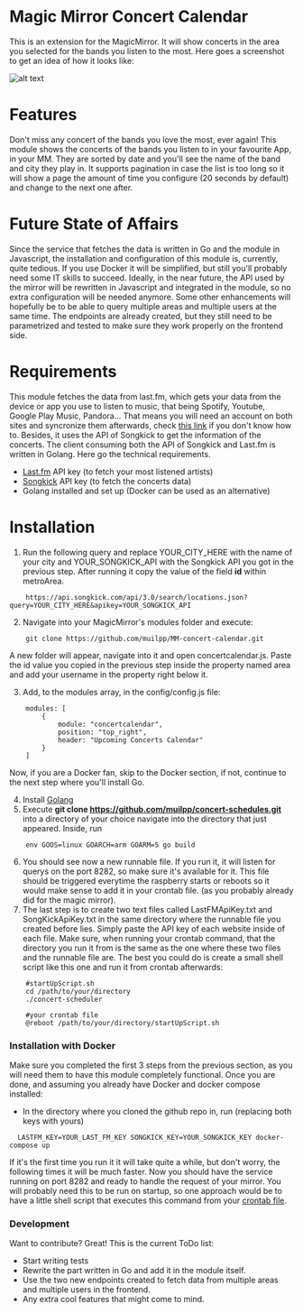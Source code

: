 # Magic Mirror Concert Calendar

This is an extension for the MagicMirror. It will show concerts in the area you selected for the bands you listen to the most. Here goes a screenshot to get an idea of how it looks like:

![alt text](https://github.com/muilpp/MM-concert-calendar/blob/master/mm%20concerts%20calendar.png?raw=true)

# Features
Don't miss any concert of the bands you love the most, ever again!
This module shows the concerts of the bands you listen to in your favourite App, in your MM. They are sorted by date and you'll see the name of the band and city they play in. It supports pagination in case the list is too long so it will show a page the amount of time you configure (20 seconds by default) and change to the next one after.

# Future State of Affairs
Since the service that fetches the data is written in Go and the module in Javascript, the installation and configuration of this module is, currently, quite tedious. If you use Docker it will be simplified, but still you'll probably need some IT skills to succeed. Ideally, in the near future, the API used by the mirror will be rewritten in Javascript and integrated in the module, so no extra configuration will be needed anymore.
Some other enhancements will hopefully be to be able to query multiple areas and multiple users at the same time. The endpoints are already created, but they still need to be parametrized and tested to make sure they work properly on the frontend side.

# Requirements
This module fetches the data from last.fm, which gets your data from the device or app you use to listen to music, that being Spotify, Youtube, Google Play Music, Pandora... That means you will need an account on both sites and syncronize them afterwards, check [this link](https://www.last.fm/about/trackmymusic) if you don't know how to. Besides, it uses the API of Songkick to get the information of the concerts. The client consuming both the API of Songkick and Last.fm is written in Golang. Here go the technical requirements.
  - [Last.fm](https://www.last.fm/api/) API key (to fetch your most listened artists)
  - [Songkick](https://www.songkick.com/developer) API key (to fetch the concerts data)
  - Golang installed and set up (Docker can be used as an alternative)

# Installation
  1. Run the following query and replace YOUR_CITY_HERE with the name of your city and YOUR_SONGKICK_API with the Songkick API you got in the previous step. After running it copy the value of the field __id__ within metroArea.
```
    https://api.songkick.com/api/3.0/search/locations.json?query=YOUR_CITY_HERE&apikey=YOUR_SONGKICK_API
```
  
  2. Navigate into your MagicMirror's modules folder and execute: 
```
    git clone https://github.com/muilpp/MM-concert-calendar.git
```
  A new folder will appear, navigate into it and open concertcalendar.js. Paste the id value you copied in the previous step inside the property named area and add your username in the property right below it.

  3. Add, to the modules array, in the config/config.js file:
```
    modules: [
	    {
		    module: "concertcalendar",
		    position: "top_right",
		    header: "Upcoming Concerts Calendar"
	    }
    ]	
```
   Now, if you are a Docker fan, skip to the Docker section, if not, continue to the next step where you'll install Go.
   
   4. Install [Golang](https://golang.org/doc/install)
   5. Execute __git clone https://github.com/muilpp/concert-schedules.git__ into a directory of your choice navigate into the directory that just appeared. Inside, run 
```
    env GOOS=linux GOARCH=arm GOARM=5 go build
```
   6. You should see now a new runnable file. If you run it, it will listen for querys on the port 8282, so make sure it's available for it. This file should be triggered everytime the raspberry starts or reboots so it would make sense to add it in your crontab file. (as you probably already did for the magic mirror). 
   7. The last step is to create two text files called LastFMApiKey.txt and SongKickApiKey.txt in the same directory where the runnable file you created before lies. Simply paste the API key of each website inside of each file. Make sure, when running your crontab command, that the directory you run it from is the same as the one where these two files and the runnable file are. The best you could do is create a small shell script like this one and run it from crontab afterwards:
```
    #startUpScript.sh
    cd /path/to/your/directory
    ./concert-scheduler
```
```
    #your crontab file
    @reboot /path/to/your/directory/startUpScript.sh
```

### Installation with Docker
  Make sure you completed the first 3 steps from the previous section, as you will need them to have this module completely functional. Once you are done, and assuming you already have Docker and docker compose installed:
  - In the directory where you cloned the github repo in, run (replacing both keys with yours)
```
  LASTFM_KEY=YOUR_LAST_FM_KEY SONGKICK_KEY=YOUR_SONGKICK_KEY docker-compose up
```
  If it's the first time you run it it will take quite a while, but don't worry, the following times it will be much faster. Now you should have the service running on port 8282 and ready to handle the request of your mirror. You will probably need this to be run on startup, so one approach would be to have a little shell script that executes this command from your [crontab file](https://help.ubuntu.com/community/CronHowto).

### Development
Want to contribute? Great! This is the current ToDo list:
  - Start writing tests
  - Rewrite the part written in Go and add it in the module itself.
  - Use the two new endpoints created to fetch data from multiple areas and multiple users in the frontend.
  - Any extra cool features that might come to mind.
